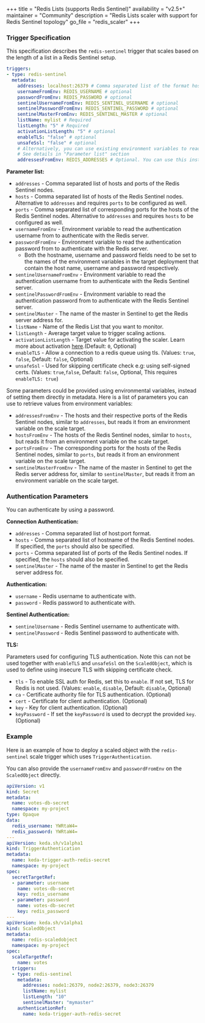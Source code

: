 +++
title = "Redis Lists (supports Redis Sentinel)"
availability = "v2.5+"
maintainer = "Community"
description = "Redis Lists scaler with support for Redis Sentinel topology"
go_file = "redis_scaler"
+++

### Trigger Specification

This specification describes the `redis-sentinel` trigger that scales based on the length of a list in a Redis Sentinel setup.

```yaml
triggers:
- type: redis-sentinel
  metadata:
    addresses: localhost:26379 # Comma separated list of the format host:port
    usernameFromEnv: REDIS_USERNAME # optional
    passwordFromEnv: REDIS_PASSWORD # optional
    sentinelUsernameFromEnv: REDIS_SENTINEL_USERNAME # optional
    sentinelPasswordFromEnv: REDIS_SENTINEL_PASSWORD # optional
    sentinelMasterFromEnv: REDIS_SENTINEL_MASTER # optional
    listName: mylist # Required
    listLength: "5" # Required
    activationListLength: "5" # optional
    enableTLS: "false" # optional
    unsafeSsl: "false" # optional
    # Alternatively, you can use existing environment variables to read configuration from:
    # See details in "Parameter list" section
    addressesFromEnv: REDIS_ADDRESSES # Optional. You can use this instead of `addresses` parameter
```

**Parameter list:**

- `addresses` - Comma separated list of hosts and ports of the Redis Sentinel nodes.
- `hosts` - Comma separated list of hosts of the Redis Sentinel nodes. Alternative to `addresses` and requires `ports` to be configured as well.
- `ports` - Comma separated list of corresponding ports for the hosts of the Redis Sentinel nodes. Alternative to `addresses` and requires `hosts` to be configured as well.
- `usernameFromEnv` - Environment variable to read the authentication username from to authenticate with the Redis server.
- `passwordFromEnv` - Environment variable to read the authentication password from to authenticate with the Redis server.
  - Both the hostname, username and password fields need to be set to the names of the environment variables in the target deployment that contain the host name, username and password respectively.
- `sentinelUsernameFromEnv` - Environment variable to read the authentication username from to authenticate with the Redis Sentinel server.
- `sentinelPasswordFromEnv` - Environment variable to read the authentication password from to authenticate with the Redis Sentinel server.
- `sentinelMaster` - The name of the master in Sentinel to get the Redis server address for.
- `listName` - Name of the Redis List that you want to monitor.
- `listLength` - Average target value to trigger scaling actions.
- `activationListLength` - Target value for activating the scaler. Learn more about activation [here](./../concepts/scaling-deployments.md#activating-and-scaling-thresholds).(Default: `0`, Optional)
- `enableTLS` - Allow a connection to a redis queue using tls. (Values: `true`, `false`, Default: `false`, Optional)
- `unsafeSsl` - Used for skipping certificate check e.g: using self-signed certs. (Values: `true`,`false`, Default: `false`, Optional, This requires `enableTLS: true`)

Some parameters could be provided using environmental variables, instead of setting them directly in metadata. Here is a list of parameters you can use to retrieve values from environment variables:

- `addressesFromEnv` - The hosts and their respective ports of the Redis Sentinel nodes, similar to `addresses`, but reads it from an environment variable on the scale target.
- `hostsFromEnv` - The hosts of the Redis Sentinel nodes, similar to `hosts`, but reads it from an environment variable on the scale target.
- `portsFromEnv` - The corresponding ports for the hosts of the Redis Sentinel nodes, similar to `ports`, but reads it from an environment variable on the scale target.
- `sentinelMasterFromEnv` - The name of the master in Sentinel to get the Redis server address for, similar to `sentinelMaster`, but reads it from an environment variable on the scale target.

### Authentication Parameters

You can authenticate by using a password.

**Connection Authentication:**

- `addresses` - Comma separated list of host:port format.
- `hosts` - Comma separated list of hostname of the Redis Sentinel nodes. If specified, the `ports` should also be specified.
- `ports` - Comma separated list of ports of the Redis Sentinel nodes. If specified, the `hosts` should also be specified.
- `sentinelMaster` - The name of the master in Sentinel to get the Redis server address for.

**Authentication:**

- `username` - Redis username to authenticate with.
- `password` - Redis password to authenticate with.

**Sentinel Authentication:**

- `sentinelUsername` - Redis Sentinel username to authenticate with.
- `sentinelPassword` - Redis Sentinel password to authenticate with.

**TLS:**

Parameters used for configuring TLS authentication. Note this can not be used together with `enableTLS` and `unsafeSsl` on the `ScaledObject`, which is used to define using insecure TLS with skipping certificate check.

- `tls` - To enable SSL auth for Redis, set this to `enable`. If not set, TLS for Redis is not used. (Values: `enable`, `disable`, Default: `disable`, Optional)
- `ca` - Certificate authority file for TLS authentication. (Optional)
- `cert` - Certificate for client authentication. (Optional)
- `key` - Key for client authentication. (Optional)
- `keyPassword` - If set the `keyPassword` is used to decrypt the provided `key`. (Optional)


### Example

Here is an example of how to deploy a scaled object with the `redis-sentinel` scale trigger which uses `TriggerAuthentication`.

You can also provide the `usernameFromEnv` and `passwordFromEnv` on the `ScaledObject` directly.

```yaml
apiVersion: v1
kind: Secret
metadata:
  name: votes-db-secret
  namespace: my-project
type: Opaque
data:
  redis_username: YWRtaW4=
  redis_password: YWRtaW4=
---
apiVersion: keda.sh/v1alpha1
kind: TriggerAuthentication
metadata:
  name: keda-trigger-auth-redis-secret
  namespace: my-project
spec:
  secretTargetRef:
  - parameter: username
    name: votes-db-secret
    key: redis_username
  - parameter: password
    name: votes-db-secret
    key: redis_password
---
apiVersion: keda.sh/v1alpha1
kind: ScaledObject
metadata:
  name: redis-scaledobject
  namespace: my-project
spec:
  scaleTargetRef:
    name: votes
  triggers:
  - type: redis-sentinel
    metadata:
      addresses: node1:26379, node2:26379, node3:26379
      listName: mylist
      listLength: "10"
      sentinelMaster: "mymaster"
    authenticationRef:
      name: keda-trigger-auth-redis-secret
```
